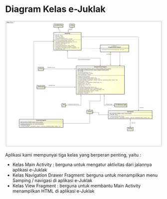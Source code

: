 # Diagram Kelas e-Juklak

![](classdiagram.jpg)

Aplikasi kami mempunyai tiga kelas yang berperan penting, yaitu :

  + Kelas Main Activity : berguna untuk mengatur aktivitas dari jalannya aplikasi e-Juklak
  + Kelas Navigation Drawer Fragment: berguna untuk menampilkan menu Samping / navigasi di aplikasi e-Juklak
  + Kelas View Fragment : berguna untuk membantu Main Activity menampilkan HTML di aplikasi e-Juklak
